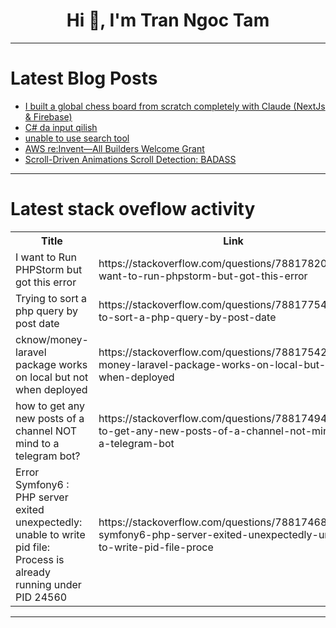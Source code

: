 <h1 align="center">Hi 👋, I'm Tran Ngoc Tam</h1>

---

# Latest Blog Posts 
<!-- BLOG-POST-LIST:START -->
- [I built a global chess board from scratch completely with Claude &lpar;NextJs &amp; Firebase&rpar;](https://dev.to/kubeden/i-built-a-global-chess-board-from-scratch-completely-with-claude-nextjs-firebase-4cci)
- [C# da input qilish](https://dev.to/islomali99/c-da-input-qilish-g86)
- [unable to use search tool](https://dev.to/sanjay_murmu_b075988bd67e/unable-to-use-search-tool-4nn3)
- [AWS re:Invent—All Builders Welcome Grant](https://dev.to/wonder717/aws-reinvent-all-builders-welcome-grant-12nm)
- [Scroll-Driven Animations Scroll Detection: BADASS](https://dev.to/jamesavakian62/scroll-driven-animations-scroll-detection-badass-124m)
<!-- BLOG-POST-LIST:END -->

---

# Latest stack oveflow activity
<table>
  <tr><th>Title</th><th>Link</th></tr>
  <!-- STACKOVERFLOW:START --><tr><td>I want to Run PHPStorm but got this error</td><td>https://stackoverflow.com/questions/78817820/i-want-to-run-phpstorm-but-got-this-error</td></tr><tr><td>Trying to sort a php query by post date</td><td>https://stackoverflow.com/questions/78817754/trying-to-sort-a-php-query-by-post-date</td></tr><tr><td>cknow/money-laravel package works on local but not when deployed</td><td>https://stackoverflow.com/questions/78817542/cknow-money-laravel-package-works-on-local-but-not-when-deployed</td></tr><tr><td>how to get any new posts of a channel NOT mind to a telegram bot?</td><td>https://stackoverflow.com/questions/78817494/how-to-get-any-new-posts-of-a-channel-not-mind-to-a-telegram-bot</td></tr><tr><td>Error Symfony6 : PHP server exited unexpectedly: unable to write pid file: Process is already running under PID 24560</td><td>https://stackoverflow.com/questions/78817468/error-symfony6-php-server-exited-unexpectedly-unable-to-write-pid-file-proce</td></tr><!-- STACKOVERFLOW:END -->
</table>

---


